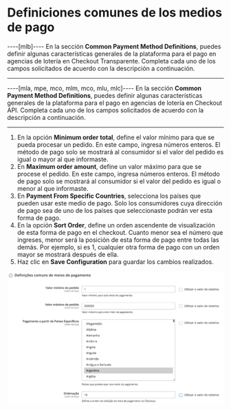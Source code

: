 # Definiciones comunes de los medios de pago

----[mlb]----
En la sección **Common Payment Method Definitions**, puedes definir algunas características generales de la plataforma para el pago en agencias de lotería en Checkout Transparente. Completa cada uno de los campos solicitados de acuerdo con la descripción a continuación.

------------
----[mla, mpe, mco, mlm, mco, mlu, mlc]----
En la sección **Common Payment Method Definitions**, puedes definir algunas características generales de la plataforma para el pago en agencias de lotería en Checkout API. Completa cada uno de los campos solicitados de acuerdo con la descripción a continuación.

------------

1. En la opción **Minimum order total**, define el valor mínimo para que se pueda procesar un pedido. En este campo, ingresa números enteros. El método de pago solo se mostrará al consumidor si el valor del pedido es igual o mayor al que informaste.
2. En **Maximum order amount**, define un valor máximo para que se procese el pedido. En este campo, ingresa números enteros. El método de pago solo se mostrará al consumidor si el valor del pedido es igual o menor al que informaste.
3. En **Payment From Specific Countries**, selecciona los países que pueden usar este medio de pago. Solo los consumidores cuya dirección de pago sea de uno de los países que seleccionaste podrán ver esta forma de pago.
4. En la opción **Sort Order**, define un orden ascendente de visualización de esta forma de pago en el checkout. Cuanto menor sea el número que ingreses, menor será la posición de esta forma de pago entre todas las demás. Por ejemplo, si es 1, cualquier otra forma de pago con un orden mayor se mostrará después de ella.
5. Haz clic en **Save Configuration** para guardar los cambios realizados.

![Common definitions](/images/magento-two/definicoes_comuns.png)